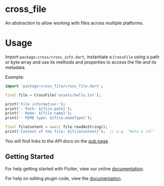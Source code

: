 # cross_file

An abstraction to allow working with files across multiple platforms.

# Usage

Import `package:cross/cross_info.dart`, instantiate a `CrossFile` 
using a path or byte array and use its methods and properties to 
access the file and its metadata.

Example:

```dart
import 'package:cross_file/cross_file.dart';

final file = CrossFile('assets/hello.txt');

print('File information:');
print('- Path: ${file.path}');
print('- Name: ${file.name}');
print('- MIME type: ${file.mimeType}');

final fileContent = await file.readAsString();
print('Content of the file: ${fileContent}');  // e.g. "Moto G (4)"
```

You will find links to the API docs on the [pub page](https://pub.dartlang.org/packages/cross_file).

## Getting Started

For help getting started with Flutter, view our online
[documentation](http://flutter.io/).

For help on editing plugin code, view the [documentation](https://flutter.io/platform-plugins/#edit-code).